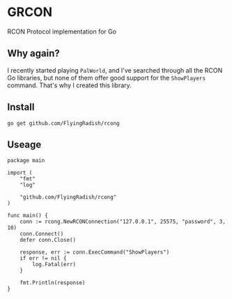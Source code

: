 # GRCON

RCON Protocol implementation for Go

## Why again?

I recently started playing `PalWorld`, and I've searched through all the RCON Go libraries, but none of them offer good support for the `ShowPlayers` command. That's why I created this library.

## Install
```
go get github.com/FlyingRadish/rcong
```

## Useage
```
package main

import (
    "fmt"
	"log"

    "github.com/FlyingRadish/rcong"
)

func main() {
	conn := rcong.NewRCONConnection("127.0.0.1", 25575, "password", 3, 10)
	conn.Connect()
	defer conn.Close()

	response, err := conn.ExecCommand("ShowPlayers")
	if err != nil {
		log.Fatal(err)
	}
	
	fmt.Println(response)	
}

```